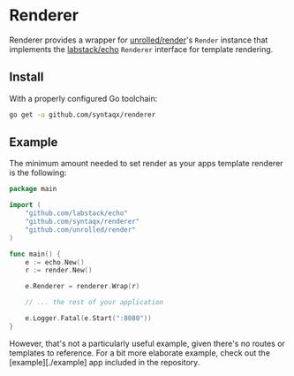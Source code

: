 # Renderer

[unrolled-render]: https://github.com/unrolled/render
[labstack-echo]: https://github.com/labstack/echo

Renderer provides a wrapper for [unrolled/render][unrolled-render]'s `Render`
instance that implements the [labstack/echo][labstack-echo] `Renderer` interface
for template rendering.

## Install

With a properly configured Go toolchain:

```sh
go get -u github.com/syntaqx/renderer
```

## Example

The minimum amount needed to set render as your apps template renderer is the
following:

```go
package main

import (
    "github.com/labstack/echo"
    "github.com/syntaqx/renderer"
    "github.com/unrolled/render"
)

func main() {
    e := echo.New()
    r := render.New()

    e.Renderer = renderer.Wrap(r)

    // ... the rest of your application

    e.Logger.Fatal(e.Start(":8080"))
}
```

However, that's not a particularly useful example, given there's no routes or
templates to reference. For a bit more elaborate example, check out the
[example][./example] app included in the repository.
